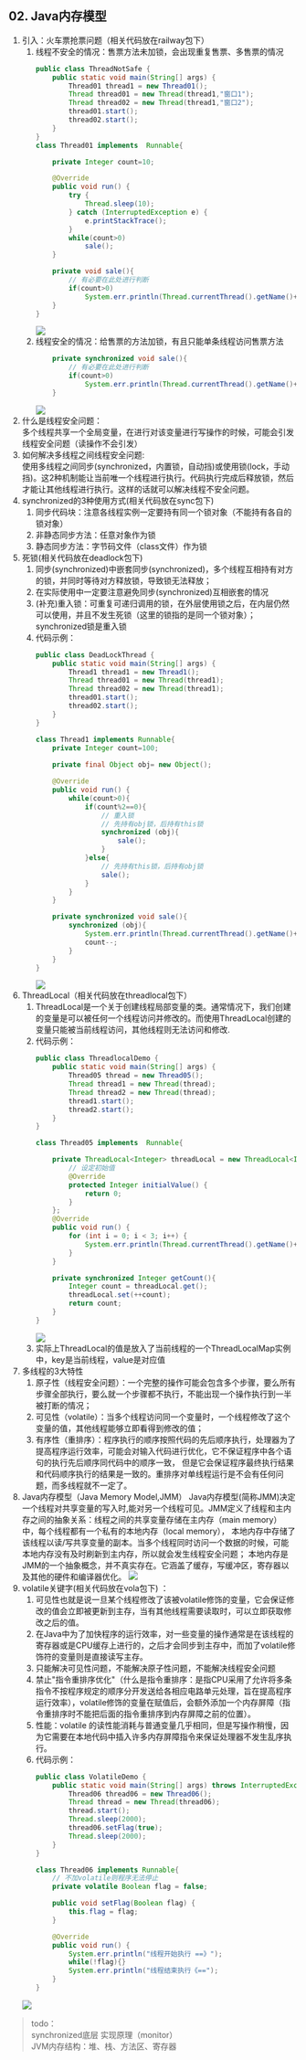 ## 02. Java内存模型
1. 引入：火车票抢票问题（相关代码放在railway包下）
    1. 线程不安全的情况：售票方法未加锁，会出现重复售票、多售票的情况
        ```java
        public class ThreadNotSafe {
            public static void main(String[] args) {
                Thread01 thread1 = new Thread01();
                Thread thread01 = new Thread(thread1,"窗口1");
                Thread thread02 = new Thread(thread1,"窗口2");
                thread01.start();
                thread02.start();
            }
        }
        class Thread01 implements  Runnable{
        
            private Integer count=10;
        
            @Override
            public void run() {
                try {
                    Thread.sleep(10);
                } catch (InterruptedException e) {
                    e.printStackTrace();
                }
                while(count>0)
                    sale();
            }
        
            private void sale(){
                // 有必要在此处进行判断
                if(count>0)
                    System.err.println(Thread.currentThread().getName()+",当前出售——"+(10-count--+1) );
            }
        }
        ```  
        ![](src/main/resources/images/0201.png)  
   1. 线程安全的情况：给售票的方法加锁，有且只能单条线程访问售票方法  
        ``` java
            private synchronized void sale(){
                // 有必要在此处进行判断
                if(count>0)
                    System.err.println(Thread.currentThread().getName()+",当前出售——"+(10-count--+1) );
            }
        ```  
        ![](src/main/resources/images/0202.png)  
1. 什么是线程安全问题：  
    多个线程共享一个全局变量，在进行对该变量进行写操作的时候，可能会引发线程安全问题（读操作不会引发）
1. 如何解决多线程之间线程安全问题:  
    使用多线程之间同步(synchronized，内置锁，自动挡)或使用锁(lock，手动挡)。这2种机制能让当前唯一个线程进行执行。代码执行完成后释放锁，然后才能让其他线程进行执行。这样的话就可以解决线程不安全问题。
1. synchronized的3种使用方式(相关代码放在sync包下)
    1. 同步代码块：注意各线程实例一定要持有同一个锁对象（不能持有各自的锁对象）
    1. 非静态同步方法：任意对象作为锁
    1. 静态同步方法：字节码文件（class文件）作为锁
1. 死锁(相关代码放在deadlock包下)   
    1. 同步(synchronized)中嵌套同步(synchronized)，多个线程互相持有对方的锁，并同时等待对方释放锁，导致锁无法释放；
    1. 在实际使用中一定要注意避免同步(synchronized)互相嵌套的情况
    1. (补充)重入锁：可重复可递归调用的锁，在外层使用锁之后，在内层仍然可以使用，并且不发生死锁（这里的锁指的是同一个锁对象）；synchronized锁是重入锁
    1. 代码示例： 
        ```java
        public class DeadLockThread {
            public static void main(String[] args) {
                Thread1 thread1 = new Thread1();
                Thread thread01 = new Thread(thread1);
                Thread thread02 = new Thread(thread1);
                thread01.start();
                thread02.start();
            }
        }
        
        class Thread1 implements Runnable{
            private Integer count=100;
            
            private final Object obj= new Object();
        
            @Override
            public void run() {
                while(count>0){
                    if(count%2==0){
                        // 重入锁
                        // 先持有obj锁，后持有this锁
                        synchronized (obj){
                            sale();
                        }
                    }else{
                        // 先持有this锁，后持有obj锁
                        sale();
                    }
                }
            }
        
            private synchronized void sale(){
                synchronized (obj){
                    System.err.println(Thread.currentThread().getName()+"--方法--"+(100-count+1));
                    count--;
                }
            }
        }
        ```  
        ![](src/main/resources/images/0204.png)  
1. ThreadLocal（相关代码放在threadlocal包下）
    1. ThreadLocal是一个关于创建线程局部变量的类。通常情况下，我们创建的变量是可以被任何一个线程访问并修改的。而使用ThreadLocal创建的变量只能被当前线程访问，其他线程则无法访问和修改.
    1. 代码示例：
        ```java
        public class ThreadlocalDemo {
            public static void main(String[] args) {
                Thread05 thread = new Thread05();
                Thread thread1 = new Thread(thread);
                Thread thread2 = new Thread(thread);
                thread1.start();
                thread2.start();
            }
        }
        
        class Thread05 implements  Runnable{
        
            private ThreadLocal<Integer> threadLocal = new ThreadLocal<Integer>(){
                // 设定初始值
                @Override
                protected Integer initialValue() {
                    return 0;
                }
            };
            @Override
            public void run() {
                for (int i = 0; i < 3; i++) {
                    System.err.println(Thread.currentThread().getName()+"----"+getCount());
                }
            }
        
            private synchronized Integer getCount(){
                Integer count = threadLocal.get();
                threadLocal.set(++count);
                return count;
            }
        }
        ```  
        ![](src/main/resources/images/0205.png)  
    1. 实际上ThreadLocal的值是放入了当前线程的一个ThreadLocalMap实例中，key是当前线程，value是对应值
1. 多线程的3大特性
    1. 原子性（线程安全问题）：一个完整的操作可能会包含多个步骤，要么所有步骤全部执行，要么就一个步骤都不执行，不能出现一个操作执行到一半被打断的情况；
    1. 可见性（volatile）：当多个线程访问同一个变量时，一个线程修改了这个变量的值，其他线程能够立即看得到修改的值；
    1. 有序性（重排序）：程序执行的顺序按照代码的先后顺序执行，处理器为了提高程序运行效率，可能会对输入代码进行优化，它不保证程序中各个语句的执行先后顺序同代码中的顺序一致，
    但是它会保证程序最终执行结果和代码顺序执行的结果是一致的。重排序对单线程运行是不会有任何问题，而多线程就不一定了。
1. Java内存模型（Java Memory Model,JMM）
    Java内存模型(简称JMM)决定一个线程对共享变量的写入时,能对另一个线程可见。JMM定义了线程和主内存之间的抽象关系：线程之间的共享变量存储在主内存（main memory）中，每个线程都有一个私有的本地内存（local memory），
    本地内存中存储了该线程以读/写共享变量的副本。当多个线程同时访问一个数据的时候，可能本地内存没有及时刷新到主内存，所以就会发生线程安全问题；
    本地内存是JMM的一个抽象概念，并不真实存在。它涵盖了缓存，写缓冲区，寄存器以及其他的硬件和编译器优化。
    ![](src/main/resources/images/0203.png)  
1. volatile关键字(相关代码放在vola包下)   ：
    1. 可见性也就是说一旦某个线程修改了该被volatile修饰的变量，它会保证修改的值会立即被更新到主存，当有其他线程需要读取时，可以立即获取修改之后的值。
    1. 在Java中为了加快程序的运行效率，对一些变量的操作通常是在该线程的寄存器或是CPU缓存上进行的，之后才会同步到主存中，而加了volatile修饰符的变量则是直接读写主存。
    1. 只能解决可见性问题，不能解决原子性问题，不能解决线程安全问题
    1. 禁止"指令重排序优化"（什么是指令重排序：是指CPU采用了允许将多条指令不按程序规定的顺序分开发送给各相应电路单元处理，旨在提高程序运行效率），volatile修饰的变量在赋值后，会额外添加一个内存屏障（指令重排序时不能把后面的指令重排序到内存屏障之前的位置）。
    1. 性能：volatile 的读性能消耗与普通变量几乎相同，但是写操作稍慢，因为它需要在本地代码中插入许多内存屏障指令来保证处理器不发生乱序执行。
    1. 代码示例：
        ```java
        public class VolatileDemo {
            public static void main(String[] args) throws InterruptedException {
                Thread06 thread06 = new Thread06();
                Thread thread = new Thread(thread06);
                thread.start();
                Thread.sleep(2000);
                thread06.setFlag(true);
                Thread.sleep(2000);
            }
        }
        
        class Thread06 implements Runnable{
            // 不加volatile则程序无法停止
            private volatile Boolean flag = false;
        
            public void setFlag(Boolean flag) {
                this.flag = flag;
            }
        
            @Override
            public void run() {
                System.err.println("线程开始执行 ==》");
                while(!flag){}
                System.err.println("线程结束执行《==");
            }
        }   
        ```  
    ![](src/main/resources/images/0206.png)    
> todo：  
synchronized底层 实现原理（monitor）  
JVM内存结构：堆、栈、方法区、寄存器